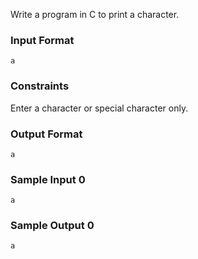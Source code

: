 Write a program in C to print a character.

### Input Format
```
a
```
### Constraints

Enter a character or special character only.

### Output Format
```
a
```
### Sample Input 0
```
a
```
### Sample Output 0
```
a
```
